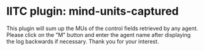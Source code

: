 # IITC plugin: mind-units-captured

This plugin will sum up the MUs of the control fields retrieved by any agent.
Please click on the "M" button and enter the agent name after displaying the log backwards if necessary.
Thank you for your interest.

